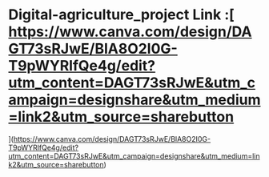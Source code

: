 # Digital-agriculture_project  Link :[ https://www.canva.com/design/DAGT73sRJwE/BlA8O2I0G-T9pWYRlfQe4g/edit?utm_content=DAGT73sRJwE&utm_campaign=designshare&utm_medium=link2&utm_source=sharebutton
](https://www.canva.com/design/DAGT73sRJwE/BlA8O2I0G-T9pWYRlfQe4g/edit?utm_content=DAGT73sRJwE&utm_campaign=designshare&utm_medium=link2&utm_source=sharebutton)

